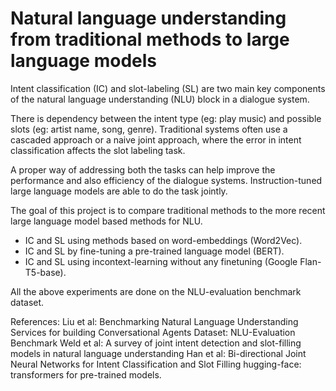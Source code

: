 # Natural language understanding from traditional methods to large language models

Intent classification (IC) and slot-labeling (SL) are two main key components of the natural language understanding (NLU) block in a dialogue system.

There is dependency between the intent type (eg: play music) and possible slots (eg: artist name, song, genre). Traditional systems often use a cascaded approach or a naive joint approach, where the error in intent classification affects the slot labeling task.

A proper way of addressing both the tasks can help improve the performance and also efficiency of the dialogue systems. Instruction-tuned large language models are able to do the task jointly.

The goal of this project is to compare traditional methods to the more recent large language model based methods for NLU.

- IC and SL using methods based on word-embeddings (Word2Vec).
- IC and SL by fine-tuning a pre-trained language model (BERT).
- IC and SL using incontext-learning without any finetuning (Google Flan-T5-base).

All the above experiments are done on the NLU-evaluation benchmark dataset.

References:
Liu et al: Benchmarking Natural Language Understanding Services for building Conversational Agents
Dataset: NLU-Evaluation Benchmark
Weld et al: A survey of joint intent detection and slot-filling models in natural language understanding
Han et al: Bi-directional Joint Neural Networks for Intent Classification and Slot Filling
hugging-face: transformers for pre-trained models.
